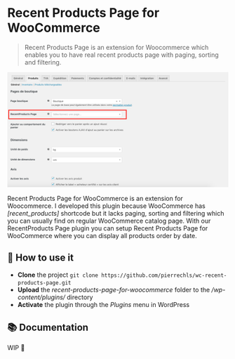 # Recent Products Page for WooCommerce

> Recent Products Page is an extension for Woocommerce which enables you to have real recent products page with paging, sorting and filtering.

![image](https://raw.githubusercontent.com/pierrechls/wc-recent-products-page/master/recent-products-page-for-woocommerce/assets/screenshot-1.png)

Recent Products Page for WooCommerce is an extension for Woocommerce. I developed this plugin because WooCommerce has *[recent_products]* shortcode but it lacks paging, sorting and filtering which you can usually find on regular WooCommerce catalog page. With our RecentProducts Page plugin you can setup Recent Products Page for WooCommerce where you can display all products order by date.

## 🔮 How to use it

- **Clone** the project `git clone https://github.com/pierrechls/wc-recent-products-page.git`
- **Upload** the *recent-products-page-for-woocommerce* folder to the */wp-content/plugins/* directory
- **Activate** the plugin through the *Plugins* menu in WordPress

## 📚 Documentation

WIP :construction:

